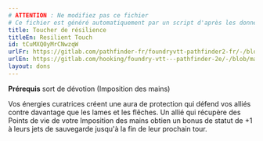 ```yaml
---
# ATTENTION : Ne modifiez pas ce fichier
# Ce fichier est généré automatiquement par un script d'après les données du module Foundry VTT officiel et de sa traduction
title: Toucher de résilience
titleEn: Resilient Touch
id: tCuMXQ0yMrCNwzqW
urlFr: https://gitlab.com/pathfinder-fr/foundryvtt-pathfinder2-fr/-/blob/master/data/feats/tCuMXQ0yMrCNwzqW.htm
urlEn: https://gitlab.com/hooking/foundry-vtt---pathfinder-2e/-/blob/master/packs/data/feats.db/resilient-touch.json
layout: dons
---
```

**Prérequis** sort de dévotion (Imposition des mains)

Vos énergies curatrices créent une aura de protection qui défend vos alliés contre davantage que les lames et les flêches. Un allié qui récupère des Points de vie de votre <a class="entity-link" data-pack="pf2e.spells-srd" data-id="zNN9212H2FGfM7VS" draggable="true">Imposition des mains</a> obtien un bonus de statut de +1 à leurs jets de sauvegarde jusqu'à la fin de leur prochain tour.
